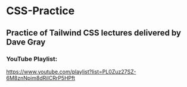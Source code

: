 # CSS-Practice
## Practice of Tailwind CSS lectures delivered by Dave Gray
### YouTube Playlist: <br>
https://www.youtube.com/playlist?list=PL0Zuz27SZ-6M8znNpim8dRiICRrP5HPft
